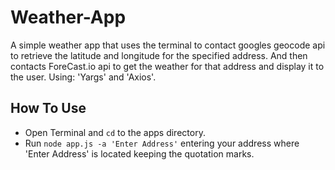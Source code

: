 # Weather-App
A simple weather app that uses the terminal to contact googles geocode api to retrieve the latitude and longitude for the specified address. And then contacts ForeCast.io api to get the weather for that address and display it to the user. Using: 'Yargs' and 'Axios'.

## How To Use
- Open Terminal and `cd` to the apps directory.
- Run `node app.js -a 'Enter Address'` entering your address where 'Enter Address' is located keeping the quotation marks.
